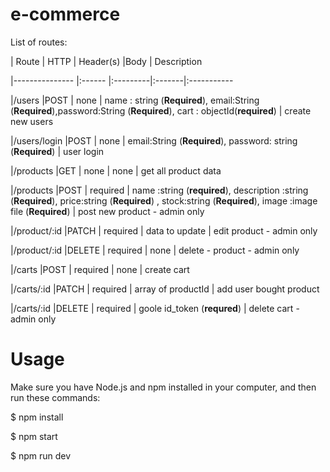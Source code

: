# e-commerce



List of routes:

|   Route               | HTTP  |   Header(s) |Body    | Description

|---------------        |:------    |:---------|:-------|:-----------

|/users                 |POST       | none     | name : string (**Required**), email:String (**Required**),password:String (**Required**), cart : objectId(**required**) | create new users

|/users/login           |POST       | none     | email:String (**Required**), password: string (**Required**) | user login

|/products              |GET        | none     | none   | get all product data

|/products              |POST       | required | name :string (**required**), description :string (**Required**), price:string (**Required**) , stock:string (**Required**), image :image file (**Required**)  | post new product - admin only

|/product/:id           |PATCH      | required | data to update   | edit product - admin only

|/product/:id           |DELETE     | required | none  | delete - product - admin only

|/carts                 |POST       | required | none  | create cart

|/carts/:id             |PATCH      | required | array of productId  | add user bought product

|/carts/:id             |DELETE     | required | goole id_token (**requred**)  |  delete cart - admin only


# Usage

Make sure you have Node.js and npm installed in your computer, and then run these commands:

$ npm install <br/>

$ npm start <br/>

$ npm run dev
